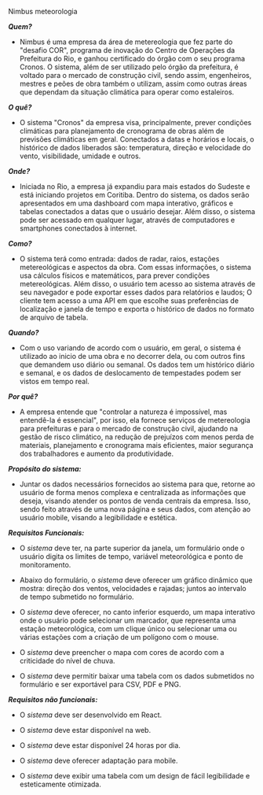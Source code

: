 Nimbus meteorologia


***Quem?*** 
- Nimbus é uma empresa da área de metereologia que fez parte do "desafio COR", programa de inovação do Centro de Operações da Prefeitura do Rio, e ganhou certificado do órgão com o seu programa Cronos. O sistema, além de ser utilizado pelo órgão da prefeitura, é voltado para o mercado de construção civil, sendo assim, engenheiros, mestres e peões de obra também o utilizam, assim como outras áreas que dependam da situação climática para operar como estaleiros.

***O quê?***
- O sistema "Cronos" da empresa visa, principalmente, prever condições climáticas para planejamento de cronograma de obras além de previsões climáticas em geral. Conectados a datas e horários e locais, o histórico de dados liberados são: temperatura, direção e velocidade do vento, visibilidade, umidade e outros. 

***Onde?*** 
- Iniciada no Rio, a empresa já expandiu para mais estados do Sudeste e está iniciando projetos em Coritiba. Dentro do sistema, os dados serão apresentados em uma dashboard com mapa interativo, gráficos e tabelas conectados a datas que o usuário desejar. Além disso, o sistema pode ser acessado em qualquer lugar, através de computadores e smartphones conectados à internet.

***Como?*** 
- O sistema terá como entrada: dados de radar, raios, estações metereológicas e aspectos da obra. Com essas informações, o sistema usa cálculos físicos e matemáticos, para prever condições metereológicas. Além disso, o usuário tem acesso ao sistema através de seu navegador e pode exportar esses dados para relatórios e laudos;
O cliente tem acesso a uma API em que escolhe suas preferências de localização e janela de tempo e exporta o histórico de dados no formato de arquivo de tabela.

***Quando?*** 
- Com o uso variando de acordo com o usuário, em geral, o sistema é utilizado ao inicio de uma obra e no decorrer dela, ou com outros fins que demandem uso diário ou semanal. 
Os dados tem um histórico diário e semanal, e os dados de deslocamento de tempestades podem ser vistos em tempo real.

***Por quê?***
- A empresa entende que "controlar a natureza é impossível, mas entendê-la é essencial", por isso, ela fornece serviços de metereologia para prefeituras e para o mercado de construção civil, ajudando na gestão de risco climático, na redução de prejuízos com  menos perda de materiais, planejamento e cronograma mais eficientes, maior segurança dos trabalhadores e aumento da produtividade.

***Propósito do sistema:***
- Juntar os dados necessários fornecidos ao sistema para que, retorne ao usuário de forma menos complexa e centralizada as informações que deseja, visando atender os pontos de venda centrais da empresa.
Isso, sendo feito através de uma nova página e seus dados, com atenção ao usuário mobile, visando a legibilidade e estética.



***Requisitos Funcionais:***

- O *sistema* deve ter, na parte superior da janela, um formulário onde o usuário digita os limites de tempo, variável meteorológica e ponto de monitoramento.

- Abaixo do formulário, o *sistema* deve oferecer um gráfico dinâmico que mostra: direção dos ventos, velocidades e rajadas; juntos ao intervalo de tempo submetido no formulário.

- O *sistema* deve oferecer, no canto inferior esquerdo, um mapa interativo onde o usuário pode selecionar um marcador, que representa uma estação meteorológica, com um clique único ou selecionar uma ou várias estações com a criação de um polígono com o mouse.

- O *sistema* deve preencher o mapa com cores de acordo com a criticidade do nível de chuva.

- O *sistema* deve permitir baixar uma tabela com os dados submetidos no formulário e ser exportável para CSV, PDF e PNG.

***Requisitos não funcionais:***

- O *sistema* deve ser desenvolvido em React.

- O *sistema* deve estar disponível na web.

- O *sistema* deve estar disponível 24 horas por dia.

- O *sistema* deve oferecer adaptação para mobile.

- O *sistema* deve exibir uma tabela com um design de fácil legibilidade e esteticamente otimizada.

